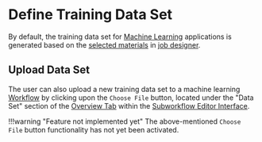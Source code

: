 # Define Training Data Set

By default, the training data set for [Machine Learning](overview.md) applications is generated based on the [selected materials](../../jobs-designer/actions-header-menu/select-materials.md) in [job designer](../../jobs-designer/overview.md).

## Upload Data Set

The user can also upload a new training data set to a machine learning [Workflow](../../workflows/overview.md) by clicking upon the `Choose File` button, located under the "Data Set" section of the [Overview Tab](../../workflow-designer/subworkflow-editor/overview-tab.md) within the [Subworkflow Editor Interface](../../workflow-designer/subworkflow-editor/overview.md).

!!!warning "Feature not implemented yet"
    The above-mentioned `Choose File` button functionality has not yet been activated.
